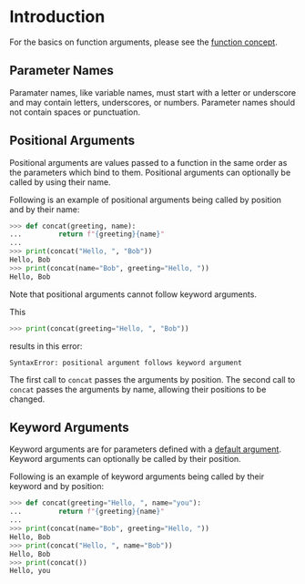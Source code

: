 # Introduction

For the basics on function arguments, please see the [function concept][function concept].

## Parameter Names

Paramater names, like variable names, must start with a letter or underscore and may contain letters, underscores, or numbers.
Parameter names should not contain spaces or punctuation.

## Positional Arguments

Positional arguments are values passed to a function in the same order as the parameters which bind to them.
Positional arguments can optionally be called by using their name.

Following is an example of positional arguments being called by position and by their name:

```python
>>> def concat(greeting, name):
...         return f"{greeting}{name}"
... 
>>> print(concat("Hello, ", "Bob"))
Hello, Bob
>>> print(concat(name="Bob", greeting="Hello, "))
Hello, Bob

```

Note that positional arguments cannot follow keyword arguments.

This

```python
>>> print(concat(greeting="Hello, ", "Bob"))
```

results in this error:

```
SyntaxError: positional argument follows keyword argument
```

The first call to `concat` passes the arguments by position.
The second call to `concat` passes the arguments by name, allowing their positions to be changed.

## Keyword Arguments

Keyword arguments are for parameters defined with a [default argument][default arguments].
Keyword arguments can optionally be called by their position.

Following is an example of keyword arguments being called by their keyword and by position:

```python
>>> def concat(greeting="Hello, ", name="you"):
...         return f"{greeting}{name}"
... 
>>> print(concat(name="Bob", greeting="Hello, "))
Hello, Bob
>>> print(concat("Hello, ", name="Bob"))
Hello, Bob
>>> print(concat())
Hello, you

```

[default arguments]: https://www.geeksforgeeks.org/default-arguments-in-python/
[function concept]: ../functions/about.md
[parameters]: https://www.codecademy.com/learn/flask-introduction-to-python/modules/learn-python3-functions/cheatsheet
